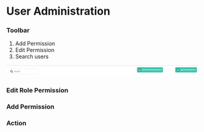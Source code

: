 # User Administration

### Toolbar

1. Add Permission
2. Edit Permission
3. Search users

![](../../.gitbook/assets/image%20%2815%29.png)

### Edit Role Permission 

### Add Permission

### Action



